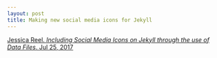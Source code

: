 ```yaml
---
layout: post
title: Making new social media icons for Jekyll
---
```


[Jessica Reel. *Including Social Media Icons on Jekyll through the use of Data Files*. Jul 25, 2017](https://jreel.github.io/social-media-icons-on-jekyll/)

